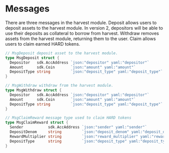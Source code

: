 <!--
order: 3
-->

# Messages

There are three messages in the harvest module. Deposit allows users to deposit assets to the harvest module. In version 2, depositors will be able to use their deposits as collateral to borrow from harvest. Withdraw removes assets from the harvest module, returning them to the user. Claim allows users to claim earned HARD tokens.

```go
// MsgDeposit deposit asset to the harvest module.
type MsgDeposit struct {
  Depositor   sdk.AccAddress `json:"depositor" yaml:"depositor"`
  Amount      sdk.Coin       `json:"amount" yaml:"amount"`
  DepositType string         `json:"deposit_type" yaml:"deposit_type"`
}

// MsgWithdraw withdraw from the harvest module.
type MsgWithdraw struct {
  Depositor   sdk.AccAddress `json:"depositor" yaml:"depositor"`
  Amount      sdk.Coin       `json:"amount" yaml:"amount"`
  DepositType string         `json:"deposit_type" yaml:"deposit_type"`
}

// MsgClaimReward message type used to claim HARD tokens
type MsgClaimReward struct {
  Sender           sdk.AccAddress `json:"sender" yaml:"sender"`
  DepositDenom     string         `json:"deposit_denom" yaml:"deposit_denom"`
  RewardMultiplier string         `json:"reward_multiplier" yaml:"reward_multiplier"`
  DepositType      string         `json:"deposit_type" yaml:"deposit_type"`
}
```
